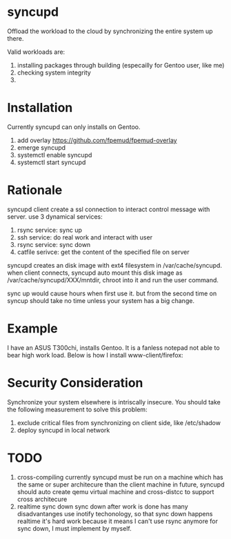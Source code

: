 syncupd
====

Offload the workload to the cloud by synchronizing the entire system up there.

Valid workloads are:
1. installing packages through building (especailly for Gentoo user, like me)
2. checking system integrity
3. 


Installation
===
Currently syncupd can only installs on Gentoo.

1. add overlay https://github.com/fpemud/fpemud-overlay
2. emerge syncupd
3. systemctl enable syncupd
4. systemctl start syncupd

Rationale
===

syncupd client create a ssl connection to interact control message with server.
use 3 dynamical services:
1. rsync service: sync up
2. ssh service: do real work and interact with user
3. rsync service: sync down
4. catfile serivce: get the content of the specified file on server

syncupd creates an disk image with ext4 filesystem in /var/cache/syncupd.
when client connects, syncupd auto mount this disk image as /var/cache/syncupd/XXX/mntdir, chroot into
it and run the user command.

sync up would cause hours when first use it.
but from the second time on syncup should take no time unless your system has a big change.


Example
===
I have an ASUS T300chi, installs Gentoo. It is a fanless notepad not able to bear high work load.
Below is how I install www-client/firefox:


Security Consideration
===

Synchronize your system elsewhere is intriscally insecure.
You should take the following measurement to solve this problem:
1. exclude critical files from synchronizing on client side, like /etc/shadow
2. deploy syncupd in local network 

TODO
===
1. cross-compiling
   currently syncupd must be run on a machine which has the same or super architecure than the client machine
   in future, syncupd should auto create qemu virtual machine and cross-distcc to support cross architecure 
2. realtime sync down
   sync down after work is done has many disadvantanges
   use inotify techonology, so that sync down happens realtime
   it's hard work because it means I can't use rsync anymore for sync down, I must implement by myself.
